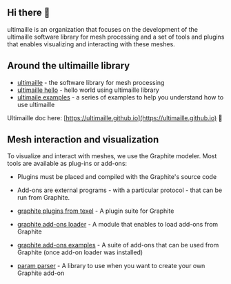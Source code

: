 ## Hi there 👋

<!--

**Here are some ideas to get you started:**

🙋‍♀️ A short introduction - what is your organization all about?
🌈 Contribution guidelines - how can the community get involved?
👩‍💻 Useful resources - where can the community find your docs? Is there anything else the community should know?
🍿 Fun facts - what does your team eat for breakfast?
🧙 Remember, you can do mighty things with the power of [Markdown](https://docs.github.com/github/writing-on-github/getting-started-with-writing-and-formatting-on-github/basic-writing-and-formatting-syntax)
-->

ultimaille is an organization that focuses on the development of the ultimaille software library for mesh processing and a set of tools and plugins that enables visualizing and interacting with these meshes.

## Around the ultimaille library

 - [ultimaille](https://github.com/ultimaille/ultimaille) - the software library for mesh processing
 - [ultimaille hello](https://github.com/ultimaille/ultimaille-hello) - hello world using ultimaille library
 - [ultimaile examples](https://github.com/ultimaille/ultimaille-examples) - a series of examples to help you understand how to use ultimaille

Ultimaille doc here: [https://ultimaille.github.io](https://ultimaille.github.io) :green_book:

## Mesh interaction and visualization

To visualize and interact with meshes, we use the Graphite modeler. Most tools are available as plug-ins or add-ons:

 - Plugins must be placed and compiled with the Graphite's source code 
 - Add-ons are external programs - with a particular protocol - that can be run from Graphite.

 - [graphite plugins from texel](https://github.com/ultimaille/graphite-texel-plugins) - A plugin suite for Graphite
 - [graphite add-ons loader](https://github.com/ultimaille/graphite-addon-loader) - A module that enables to load add-ons from Graphite
 - [graphite add-ons examples](graphite-addon-examples) - A suite of add-ons that can be used from Graphite (once add-on loader was installed)
 - [param parser](param-parser) - A library to use when you want to create your own Graphite add-on
